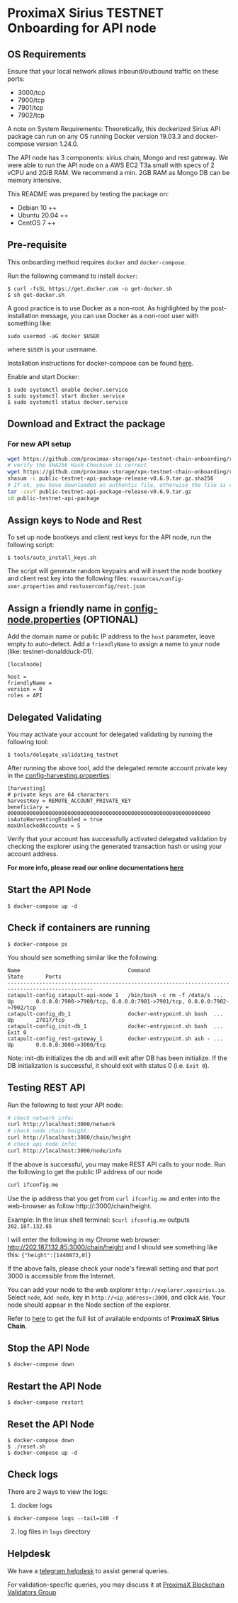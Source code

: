 # ProximaX Sirius TESTNET Onboarding for API node

## OS Requirements
Ensure that your local network allows inbound/outbound traffic on these ports:
- 3000/tcp
- 7900/tcp
- 7901/tcp
- 7902/tcp

A note on System Requirements:
Theoretically, this dockerized Sirius API package can run on any OS running Docker version 19.03.3 and docker-compose version 1.24.0.

The API node has 3 components:  sirius chain, Mongo and rest gateway.  We were able to run the API node on a AWS EC2 T3a.small with specs of 2 vCPU and 2GiB RAM.  We recommend a min. 2GB RAM as Mongo DB can be memory intensive.

This README was prepared by testing the package on:
- Debian 10 ++
- Ubuntu 20.04 ++
- CentOS 7 ++

## Pre-requisite
This onboarding method requires `docker` and `docker-compose`.  

Run the following command to install `docker`:
```
$ curl -fsSL https://get.docker.com -o get-docker.sh
$ sh get-docker.sh
```

A good practice is to use Docker as a non-root.  As highlighted by the post-installation message, you can use Docker as a non-root user with something like:
```
sudo usermod -aG docker $USER
```
where `$USER` is your username.

Installation instructions for docker-compose can be found [here](https://docs.docker.com/compose/install/). 

Enable and start Docker:
```
$ sudo systemctl enable docker.service
$ sudo systemctl start docker.service
$ sudo systemctl status docker.service
```

## Download and Extract the package

### For new API setup 

```sh 
wget https://github.com/proximax-storage/xpx-testnet-chain-onboarding/releases/download/release-v0.6.9/public-testnet-api-package-release-v0.6.9.tar.gz
# verify the SHA256 Hash Checksum is correct
wget https://github.com/proximax-storage/xpx-testnet-chain-onboarding/releases/download/release-v0.6.9/public-testnet-api-package-release-v0.6.9.tar.gz.sha256
shasum -c public-testnet-api-package-release-v0.6.9.tar.gz.sha256
# If ok, you have downloaded an authentic file, otherwise the file is corrupted.
tar -zxvf public-testnet-api-package-release-v0.6.9.tar.gz
cd public-testnet-api-package
```

## Assign keys to Node and Rest

To set up node bootkeys and client rest keys for the API node, run the following script:

```
$ tools/auto_install_keys.sh
```

The script will generate random keypairs and will insert the node bootkey and client rest key into the following files: `resources/config-user.properties` and `restuserconfig/rest.json`

## Assign a friendly name in  [config-node.properties](resources/config-node.properties) (OPTIONAL)

Add the domain name or public IP address to the `host` parameter, leave empty to auto-detect. Add a `friendlyName` to assign a name to your node (like: testnet-donaldduck-01).

```
[localnode]

host =
friendlyName =
version = 0
roles = API
```

## Delegated Validating
You may activate your account for delegated validating by running the following tool:
```
$ tools/delegate_validating_testnet
```

After running the above tool, add the delegated remote account private key in the [config-harvesting.properties](resources/config-harvesting.properties):
```
[harvesting]
# private keys are 64 characters
harvestKey = REMOTE_ACCOUNT_PRIVATE_KEY
beneficiary = 0000000000000000000000000000000000000000000000000000000000000000
isAutoHarvestingEnabled = true
maxUnlockedAccounts = 5
```

Verify that your account has successfully activated delegated validation by checking the explorer using the generated transaction hash or using your account address.

**For more info, please read our online documentations [here](https://bcdocs.xpxsirius.io/docs/protocol/validating/)**

## Start the API Node
```
$ docker-compose up -d
```

## Check if containers are running
```
$ docker-compose ps
```
You should see something similar like the following:
```
Name                                  Command                        State       Ports
-------------------------------------------------------------------------------------------------
catapult-config_catapult-api-node_1   /bin/bash -c rm -f /data/s ...   Up       0.0.0.0:7900->7900/tcp, 0.0.0.0:7901->7901/tcp, 0.0.0.0:7902->7902/tcp
catapult-config_db_1                  docker-entrypoint.sh bash  ...   Up       27017/tcp
catapult-config_init-db_1             docker-entrypoint.sh bash  ...   Exit 0
catapult-config_rest-gateway_1        docker-entrypoint.sh ash - ...   Up       0.0.0.0:3000->3000/tcp
```

Note:  init-db initializes the db and will exit after DB has been initialize.  If the DB initialization is successful, it should exit with status 0 (i.e. `Exit 0`).

## Testing REST API

Run the following to test your API node:

```sh
# check network info:
curl http://localhost:3000/network
# check node chain height:
curl http://localhost:3000/chain/height
# check api node info:
curl http://localhost:3000/node/info
```

If the above is successful, you may make REST API calls to your node.  Run the following to get the public IP address of our node

```sh
curl ifconfig.me
```

Use the ip address that you get from `curl ifconfig.me` and enter into the web-browser as follow http://<node public ip address>:3000/chain/height.

Example:
In the linux shell terminal:  `$curl ifconfig.me` outputs `202.187.132.85`

I will enter the following in my Chrome web browser:
http://202.187.132.85:3000/chain/height
and I should see something like this: `{"height":[1440873,0]}`

If the above fails, please check your node's firewall setting and that port 3000 is accessible from the Internet.

You can add your node to the web explorer `http://explorer.xpxsirius.io`.  Select `node`, `Add node`, key in `http://<ip_address>:3000`, and click `Add`.  Your node should appear in the Node section of the explorer.

Refer to [here](https://bcdocs.xpxsirius.io/endpoints/) to get the full list of available endpoints of **ProximaX Sirius Chain**.

## Stop the API Node
```
$ docker-compose down
```

## Restart the API Node
```
$ docker-compose restart
```

## Reset the API Node
```
$ docker-compose down
$ ./reset.sh
$ docker-compose up -d
```

## Check logs
There are 2 ways to view the logs:
1. docker logs
```
$ docker-compose logs --tail=100 -f
```

2. log files in `logs` directory

## Helpdesk
We have a [telegram helpdesk](https://t.me/proximaxhelpdesk) to assist general queries.

For validation-specific queries, you may discuss it at [ProximaX Blockchain Validators Group](https://t.me/xpxtestnetvalidator)
